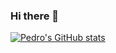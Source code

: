 ### Hi there 👋

<!--
**Pedro-Henrique-Costa/Pedro-Henrique-Costa** is a ✨ _special_ ✨ repository because its `README.md` (this file) appears on your GitHub profile.

Here are some ideas to get you started:

- 🔭 I’m currently working on ...
- 🌱 I’m currently learning ...
- 👯 I’m looking to collaborate on ...
- 🤔 I’m looking for help with ...
- 💬 Ask me about ...
- 📫 How to reach me: ...
- 😄 Pronouns: ...
- ⚡ Fun fact: ...
-->

[![Pedro's GitHub stats](https://github-readme-stats.vercel.app/api?username=Pedro-Henrique-Costa&show_icons=true&theme=radical)](https://github.com/Pedro-Henrique-Costa/Pedro-Henrique-Costa)

